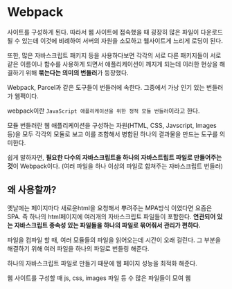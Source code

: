 # Webpack

사이트를 구성하게 된다. 따라서 웹 사이트에 접속했을 때 굉장히 많은 파일이 다운로드될 수 있는데 이것에 비례하여 서버의 자원을 소모하고 웹사이트게 느리게 로딩이 된다.

또한, 많은 자바스크립트 패키지 등을 사용하다보면 각각의 서로 다른 패키지들이 서로 같은 이름이나 함수를 사용하게 되면서 애플리케이션이 깨지게 되는데 이러한 현상을 해결하기 위해 **묶는다는 의미의 번들러**가 등장했다.

Webpack, Parcel과 같은 도구들이 번들러에 속한다. 그중에서 가낭 인기 있는 번들러가 웹팩이다.

webpack이란 `JavaScript 애플리케이션을 위한 정적 모듈 번들러`이라고 한다.

모듈 번들러란 웹 애플리케이션을 구성하는 자원(HTML, CSS, Javscript, Images 등)을 모두 각각의 모듈로 보고 이를 조합해서 병합된 하나의 결과물을 만드는 도구를 의미한다.

쉽게 말하자면, **필요한 다수의 자바스크립트을 하나의 자바스트립트 파일로 만들어주는 것**이 Webpack이다. (여러 파일을 하나 이상의 파일로 합쳐주는 자바스크립트 번들러)

## 왜 사용할까?

옛날에는 페이지마다 새로운html을 요청해서 뿌려주는 MPA방식 이였다면 요즘은 SPA. 즉 하나의 html페이지에 여러개의 자바스크립트 파일들이 포함한다. **연관되어 있는 자바스크립트 종속성 있는 파일들을 하나의 파일로 묶어줘서 관리가 편하다.**

파일을 컴파일 할 때, 여러 모듈들의 파일을 읽어오는데 시간이 오래 걸린다. 그 부분을 해결하기 위해 여러 파일을 하나의 파일로 번들링 해준다.

하나의 자바스크립트 파일로 만들기 때문에 웹 페이지 성능을 최적화 해준다.

웹 사이트를 구성할 때 js, css, images 파일 등 수 많은 파일들이 모여 웹
